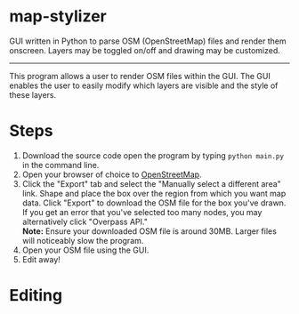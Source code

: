 # map-stylizer
GUI written in Python to parse OSM (OpenStreetMap) files and render them onscreen. Layers may be toggled on/off and drawing may be customized.
<hr>
This program allows a user to render OSM files within the GUI. The GUI enables the user to easily modify which layers are visible and the style of these layers. 
<br>
<h1>Steps</h1>
<ol>
  <li>Download the source code open the program by typing <code>python main.py</code> in the command line.</li>
  <li>Open your browser of choice to <a href="https://www.openstreetmap.org/">OpenStreetMap</a>.</li>
  <li>Click the "Export" tab and select the "Manually select a different area" link. Shape and place the box over the region from which you want map data. Click "Export" to download the OSM file for the box you've drawn. If you get an error that you've selected too many nodes, you may alternatively click "Overpass API."<br><b>Note:</b> Ensure your downloaded OSM file is around 30MB. Larger files will noticeably slow the program.</li>
  <li>Open your OSM file using the GUI.</li>
  <li>Edit away!</li>
</ol>
<h1>Editing</h1>
